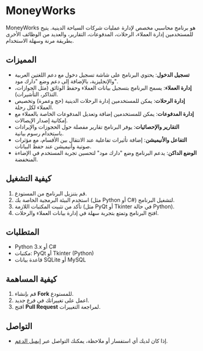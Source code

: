 # MoneyWorks

MoneyWorks هو برنامج محاسبي مخصص لإدارة عمليات شركات السياحة الدينية. يتيح للمستخدمين إدارة العملاء، الرحلات، المدفوعات، التقارير، والعديد من الوظائف الأخرى بطريقة مرنة وسهلة الاستخدام.

## المميزات
- **تسجيل الدخول**: يحتوي البرنامج على شاشة تسجيل دخول مع دعم اللغتين العربية والإنجليزية، بالإضافة إلى دعم وضع "دارك مود".
- **إدارة العملاء**: يسمح البرنامج بتسجيل بيانات العملاء وحفظ الوثائق (مثل الجوازات، التذاكر، التأشيرات).
- **إدارة الرحلات**: يمكن للمستخدمين إدارة الرحلات الدينية (حج وعمرة) وتخصيص العملاء لكل رحلة.
- **إدارة المدفوعات**: يمكن للمستخدمين إضافة وتعديل المدفوعات الخاصة بالعملاء مع إمكانية إصدار الإيصالات.
- **التقارير والإحصائيات**: يوفر البرنامج تقارير مفصلة حول الحجوزات والإيرادات باستخدام رسوم بيانية.
- **التفاعل والأنيميشن**: إضافة تأثيرات تفاعلية عند الانتقال بين الأقسام، مع مؤثرات صوتية وأنيميشن عند حفظ البيانات.
- **الوضع الداكن**: يدعم البرنامج وضع "دارك مود" لتحسين تجربة المستخدم في الإضاءة المنخفضة.

## كيفية التشغيل
1. قم بتنزيل البرنامج من المستودع.
2. استخدم البيئة البرمجية الخاصة بك (مثل Python أو C#) لتشغيل البرنامج.
3. تأكد من تثبيت المكتبات اللازمة (مثل PyQt أو Tkinter في حالة Python).
4. افتح البرنامج وتمتع بتجربة سهلة في إدارة بيانات العملاء والرحلات.

## المتطلبات
- Python 3.x أو C#
- مكتبات: PyQt أو Tkinter (Python)
- قاعدة بيانات SQLite أو MySQL

## كيفية المساهمة
1. قم بإنشاء **Fork** للمستودع.
2. اعمل على تغييراتك في فرع جديد.
3. افتح **Pull Request** لمراجعة التغييرات.

## التواصل
- إذا كان لديك أي استفسار أو ملاحظة، يمكنك التواصل عبر [إيميل الدعم](mailto:support@moneyworks.com).
